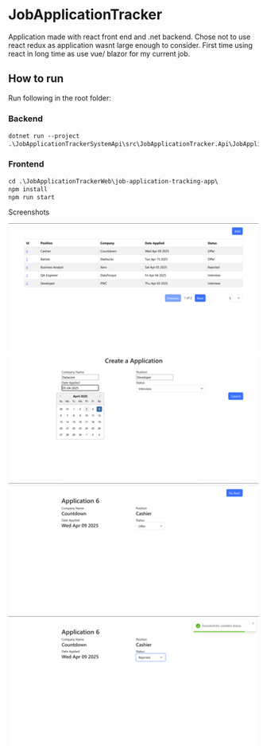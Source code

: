 # JobApplicationTracker

Application made with react front end and .net backend. Chose not to use react redux as application wasnt large enough to consider. 
First time using react in long time as use vue/ blazor for my current job.

## How to run
Run following in the root folder:

### Backend
```
dotnet run --project .\JobApplicationTrackerSystemApi\src\JobApplicationTracker.Api\JobApplicationTracker.Api.csproj
```

### Frontend
```
cd .\JobApplicationTrackerWeb\job-application-tracking-app\
npm install
npm run start
```

Screenshots

![pagination](./screenshots/pagination.png)
![create application](./screenshots/create-application.png)
![view application](./screenshots/view-application.png)
![update application](./screenshots/update-application.png)